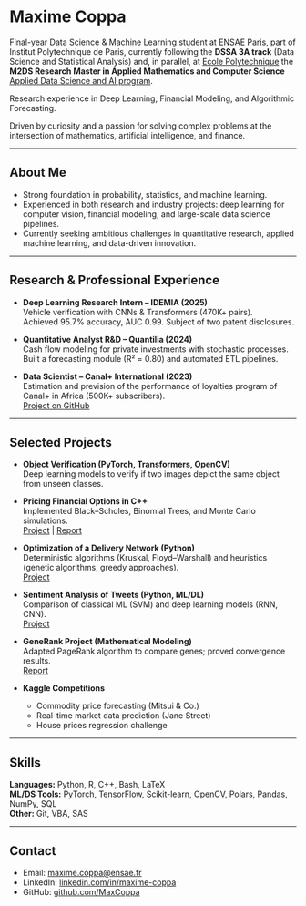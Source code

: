 # Maxime Coppa  

Final-year Data Science & Machine Learning student at [ENSAE Paris](https://www.ensae.fr/en), part of Institut Polytechnique de Paris, currently following the **DSSA 3A track** (Data Science and Statistical Analysis) and, in parallel, at [Ecole Polytechnique](https://www.polytechnique.edu) the **M2DS Research Master in Applied Mathematics and Computer Science** [Applied Data Science and AI program](https://www.ip-paris.fr/education/masters/mention-mathematiques-appliquees-statistique/master-year-2-data-science).


Research experience in Deep Learning, Financial Modeling, and Algorithmic Forecasting.  


Driven by curiosity and a passion for solving complex problems at the intersection of mathematics, artificial intelligence, and finance.


---

## About Me  

- Strong foundation in probability, statistics, and machine learning.  
- Experienced in both research and industry projects: deep learning for computer vision, financial modeling, and large-scale data science pipelines.  
- Currently seeking ambitious challenges in quantitative research, applied machine learning, and data-driven innovation.  

---

## Research & Professional Experience  

- **Deep Learning Research Intern – IDEMIA (2025)**  
  Vehicle verification with CNNs & Transformers (470K+ pairs).  
  Achieved 95.7% accuracy, AUC 0.99. Subject of two patent disclosures.  

- **Quantitative Analyst R&D – Quantilia (2024)**  
  Cash flow modeling for private investments with stochastic processes.  
  Built a forecasting module (R² = 0.80) and automated ETL pipelines.  

- **Data Scientist – Canal+ International (2023)** \
  Estimation and prevision of the performance of loyalties program of Canal+ in Africa (500K+ subscribers).  
  [Project on GitHub](https://github.com/Statapp-CANAL/Statapp-CANAL)  

---

## Selected Projects  


- **Object Verification (PyTorch, Transformers, OpenCV)**  
  Deep learning models to verify if two images depict the same object from unseen classes.  

- **Pricing Financial Options in C++**  
  Implemented Black–Scholes, Binomial Trees, and Monte Carlo simulations.  
  [Project](https://github.com/MaxCoppa/Option-pricing-project) | [Report](https://github.com/MaxCoppa/Option-pricing-project/blob/main/C%2B%2B%20project%20report.pdf)  

- **Optimization of a Delivery Network (Python)**  
  Deterministic algorithms (Kruskal, Floyd–Warshall) and heuristics (genetic algorithms, greedy approaches).  
  [Project](https://github.com/MaxCoppa/Transportation-network-project)  

- **Sentiment Analysis of Tweets (Python, ML/DL)**  
  Comparison of classical ML (SVM) and deep learning models (RNN, CNN).  
  [Project]()  

- **GeneRank Project (Mathematical Modeling)**  
  Adapted PageRank algorithm to compare genes; proved convergence results.  
  [Report](https://github.com/MaxCoppa/GeneRank-project/blob/main/GeneRank.pdf)  

- **Kaggle Competitions**  
  - Commodity price forecasting (Mitsui & Co.)  
  - Real-time market data prediction (Jane Street)  
  - House prices regression challenge  

---

## Skills  

**Languages:** Python, R, C++, Bash, LaTeX  
**ML/DS Tools:** PyTorch, TensorFlow, Scikit-learn, OpenCV, Polars, Pandas, NumPy, SQL  
**Other:** Git, VBA, SAS  

---

## Contact  

- Email: maxime.coppa@ensae.fr  
- LinkedIn: [linkedin.com/in/maxime-coppa](https://www.linkedin.com/in/maxime-coppa/)  
- GitHub: [github.com/MaxCoppa](https://github.com/MaxCoppa)  



